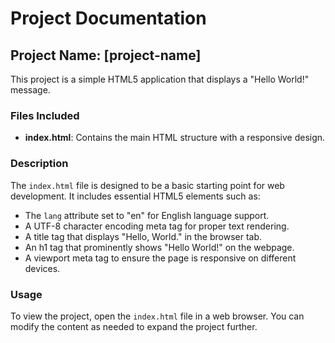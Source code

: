 # Project Documentation

## Project Name: [project-name]

This project is a simple HTML5 application that displays a "Hello World!" message.

### Files Included

- **index.html**: Contains the main HTML structure with a responsive design.
  
### Description

The `index.html` file is designed to be a basic starting point for web development. It includes essential HTML5 elements such as:

- The `lang` attribute set to "en" for English language support.
- A UTF-8 character encoding meta tag for proper text rendering.
- A title tag that displays "Hello, World." in the browser tab.
- An h1 tag that prominently shows "Hello World!" on the webpage.
- A viewport meta tag to ensure the page is responsive on different devices.

### Usage

To view the project, open the `index.html` file in a web browser. You can modify the content as needed to expand the project further.